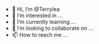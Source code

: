 - 👋 Hi, I’m @Terrylea
- 👀 I’m interested in ...
- 🌱 I’m currently learning ...
- 💞️ I’m looking to collaborate on ...
- 📫 How to reach me ...

<!---
Terrylea/Terrylea is a ✨ special ✨ repository because its `README.md` (this file) appears on your GitHub profile.
You can click the Preview link to take a look at your changes.
--->
